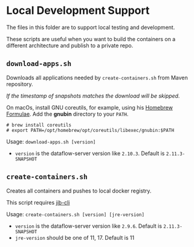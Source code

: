 # Local Development Support

The files in this folder are to support local testing and development.

These scripts are useful when you want to build the containers on a different architecture and publish to a private repo.

## `download-apps.sh`
Downloads all applications needed by `create-containers.sh` from Maven repository.

*If the timestamp of snapshots matches the download will be skipped.*

On macOs, install GNU coreutils, for example, using his [Homebrew Formulae](https://formulae.brew.sh/formula/coreutils). Add the **gnubin** directory to your `PATH`.

    # brew install coreutils
    # export PATH=/opt/homebrew/opt/coreutils/libexec/gnubin:$PATH

Usage: `download-apps.sh [version]`
* `version` is the dataflow-server version like `2.10.3`. Default is `2.11.3-SNAPSHOT`

## `create-containers.sh`
Creates all containers and pushes to local docker registry.

This script requires [jib-cli](https://github.com/GoogleContainerTools/jib/tree/master/jib-cli)

Usage: `create-containers.sh [version] [jre-version]`
* `version` is the dataflow-server version like `2.9.6`. Default is `2.11.3-SNAPSHOT`
* `jre-version` should be one of 11, 17. Default is 11

